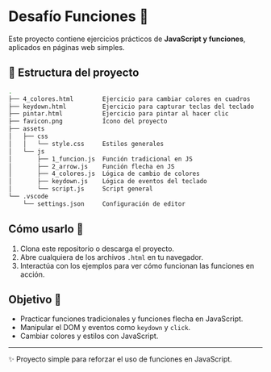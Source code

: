# Desafío Funciones 🎨

Este proyecto contiene ejercicios prácticos de **JavaScript y funciones**, aplicados en páginas web simples.

## 📂 Estructura del proyecto

```bash
.
├── 4_colores.html        Ejercicio para cambiar colores en cuadros
├── keydown.html          Ejercicio para capturar teclas del teclado
├── pintar.html           Ejercicio para pintar al hacer clic
├── favicon.png           Ícono del proyecto
├── assets
│   ├── css
│   │   └── style.css     Estilos generales
│   └── js
│       ├── 1_funcion.js  Función tradicional en JS
│       ├── 2_arrow.js    Función flecha en JS
│       ├── 4_colores.js  Lógica de cambio de colores
│       ├── keydown.js    Lógica de eventos del teclado
│       └── script.js     Script general
└── .vscode
    └── settings.json     Configuración de editor
```

## Cómo usarlo 🚀

1. Clona este repositorio o descarga el proyecto.
2. Abre cualquiera de los archivos `.html` en tu navegador.
3. Interactúa con los ejemplos para ver cómo funcionan las funciones en acción.

## Objetivo 🎯

- Practicar funciones tradicionales y funciones flecha en JavaScript.
- Manipular el DOM y eventos como `keydown` y `click`.
- Cambiar colores y estilos con JavaScript.

---

✨ Proyecto simple para reforzar el uso de funciones en JavaScript.